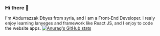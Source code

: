 ### Hi there 👋

I'm Abdurrazzak Dbyes from syria, and I am a Front-End Developer.
I realy enjoy learning lanyeges and framework like React JS, and I enjoy to code the website apps.
[![Anurag's GitHub stats](https://github-readme-stats.vercel.app/api?username=Abdo)](https://github.com/anuraghazra/github-readme-stats)
<!--
**Abdo-dbyes/abdo-dbyes** is a ✨ _special_ ✨ repository because its `README.md` (this file) appears on your GitHub profile.

Here are some ideas to get you started:

- 🔭 I’m currently working on ...
- 🌱 I’m currently learning ...
- 👯 I’m looking to collaborate on ...
- 🤔 I’m looking for help with ...
- 💬 Ask me about ...
- 📫 How to reach me: ...
- 😄 Pronouns: ...
- ⚡ Fun fact: ...
-->
